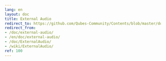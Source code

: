 ```yaml
---
lang: en
layout: doc
title: External Audio
redirect_to: https://github.com/Qubes-Community/Contents/blob/master/docs/configuration/external-audio.md
redirect_from:
- /doc/external-audio/
- /en/doc/external-audio/
- /doc/ExternalAudio/
- /wiki/ExternalAudio/
ref: 100
---
```


